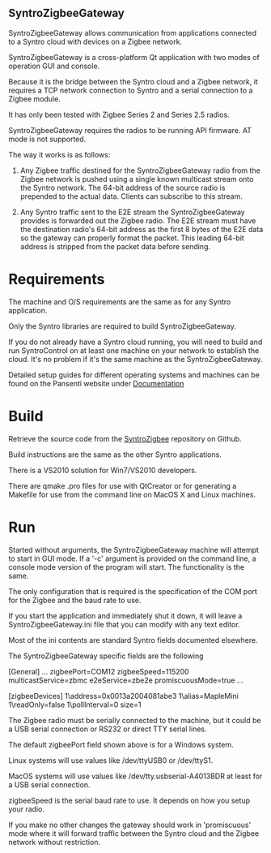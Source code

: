  SyntroZigbeeGateway
--------

SyntroZigbeeGateway allows communication from applications connected to a Syntro 
cloud with devices on a Zigbee network.

SyntroZigbeeGateway is a cross-platform Qt application with two modes of operation
GUI and console.

Because it is the bridge between the Syntro cloud and a Zigbee network, it requires
a TCP network connection to Syntro and a serial connection to a Zigbee module.

It has only been tested with Zigbee Series 2 and Series 2.5 radios.

SyntroZigbeeGateway requires the radios to be running API firmware. AT mode is not
supported.

The way it works is as follows:

1. Any Zigbee traffic destined for the SyntroZigbeeGateway radio from the Zigbee
network is pushed using a single known multicast stream onto the Syntro network. 
The 64-bit address of the source radio is prepended to the actual data. Clients
can subscribe to this stream.

2. Any Syntro traffic sent to the E2E stream the SyntroZigbeeGateway provides is
forwarded out the Zigbee radio. The E2E stream must have the destination radio's 
64-bit address as the first 8 bytes of the E2E data so the gateway can properly
format the packet. This leading 64-bit address is stripped from the packet data
before sending.


  Requirements
=======

The machine and O/S requirements are the same as for any Syntro application.

Only the Syntro libraries are required to build SyntroZigbeeGateway.

If you do not already have a Syntro cloud running, you will need to build and run 
SyntroControl on at least one machine on your network to establish the cloud. It's 
no problem if it's the same machine as the SyntroZigbeeGateway.

 Detailed setup guides for different operating systems and machines can be found on the 
 Pansenti website under [Documentation](http://www.pansenti.com/wordpress/?page_id=58)


  Build
=======

Retrieve the source code from the [SyntroZigbee](https://github.com/Syntro/SyntroZigbee) 
repository on Github.

Build instructions are the same as the other Syntro applications.

There is a VS2010 solution for Win7/VS2010 developers.

There are qmake .pro files for use with QtCreator or for generating a Makefile for use 
from the command line on MacOS X and Linux machines.


  Run 
=======

Started without arguments, the SyntroZigbeeGateway machine will attempt to start in GUI
mode. If a '-c' argument is provided on the command line, a console mode version of the
program will start. The functionality is the same.

The only configuration that is required is the specification of the COM port for the 
Zigbee and the baud rate to use.

If you start the application and immediately shut it down, it will leave a SyntroZigbeeGateway.ini
file that you can modify with any text editor.

Most of the ini contents are standard Syntro fields documented elsewhere. 

The SyntroZigbeeGateway specific fields are the following

[General]
...
zigbeePort=COM12
zigbeeSpeed=115200
multicastService=zbmc
e2eService=zbe2e
promiscuousMode=true
...

[zigbeeDevices]
1\address=0x0013a2004081abe3
1\alias=MapleMini
1\readOnly=false
1\pollInterval=0
size=1

The Zigbee radio must be serially connected to the machine, but it could be a USB serial
connection or RS232 or direct TTY serial lines.

The default zigbeePort field shown above is for a Windows system. 

Linux systems will use values like /dev/ttyUSB0 or /dev/ttyS1.

MacOS systems will use values like /dev/tty.usbserial-A4013BDR at least for a USB serial connection.

zigbeeSpeed is the serial baud rate to use. It depends on how you setup your radio.

If you make no other changes the gateway should work in 'promiscuous' mode where it will
forward traffic between the Syntro cloud and the Zigbee network without restriction.






